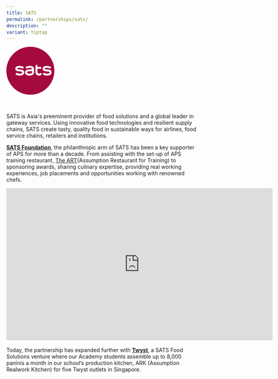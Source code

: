 ```yaml
---
title: SATS
permalink: /partnerships/sats/
description: ""
variant: tiptap
---
```

<div class="isomer-image-wrapper">
<img style="width:25%" height="auto" width="100%" src="/images/SATS/SATS.jpg">
</div>
<p>
<br>
</p>
<p>SATS is Asia's preeminent provider of food solutions and a global leader
in gateway services. Using innovative food technologies and resilient supply
chains, SATS create tasty, quality food in sustainable ways for airlines,
food service chains, retailers and institutions.</p>
<p><strong><a href="https://www.sats.com.sg/sustainability/sats-foundation" rel="noopener noreferrer nofollow" target="_blank">SATS Foundation</a></strong>,
the philanthropic arm of SATS has been a key supporter of APS for more
than a decade. From assisting with the set-up of APS training restaurant,
<a href="https://www.aps.edu.sg/the-art/" rel="noopener noreferrer nofollow" target="_blank">The ART</a>(Assumption Restaurant for Training) to sponsoring awards,
sharing culinary expertise, providing real working experiences, job placements
and opportunities working with renowned chefs.</p>
<div class="iframe-wrapper">
<iframe height="400" width="700" allowfullscreen="true" frameborder="0" src="https://docs.google.com/presentation/d/e/2PACX-1vRqvk_ChxjT5nxu8w8sxPSa2hLo93cEeuNU7e0rI9FVwH5v_Ui_3L6tCl6xSLpiNAFWf-s0qlUSG2jy/embed?start=true&amp;loop=true&amp;delayms=3000"></iframe>
</div>
<p></p>
<p></p>
<p>Today, the partnership has expanded further with <strong><a href="www.twyst.sg" rel="noopener noreferrer nofollow" target="_blank">Twyst</a></strong>,
a SATS Food Solutions venture where our Academy students assemble up to
8,000 paninis a month in our school’s production kitchen, ARK (Assumption
Realwork Kitchen) for five Twyst outlets in Singapore.</p>
<p></p>
<p></p>
<p></p>
<p></p>